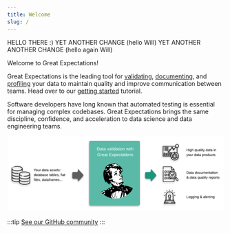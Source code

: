 ```yaml
---
title: Welcome
slug: /
---
```


HELLO THERE :)
YET ANOTHER CHANGE (hello Will)
YET ANOTHER ANOTHER CHANGE (hello again Will)

Welcome to Great Expectations! 

Great Expectations is the leading tool for [validating](./reference/core_concepts#expectations), [documenting](./reference/core_concepts#data-docs), and [profiling](./reference/core_concepts#profiling) your data to maintain quality and improve communication between teams. Head over to our [getting started](./tutorials/getting_started/intro) tutorial.

Software developers have long known that automated testing is essential for managing complex codebases. Great Expectations brings the same discipline, confidence, and acceleration to data science and data engineering teams.

![overview](../docs/guides/images/ge_overview.png)

:::tip
[See our GitHub community](https://github.com/great-expectations/great_expectations)
:::
